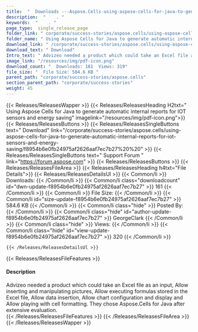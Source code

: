 ```yaml
---
title:  "  Downloads ---Aspose.Cells-using-aspose-cells-for-java-to-generate-automatic-internal-reports-for-iot-sensors-and-energy-saving . " 
description:  "    . " 
keywords:  "    . " 
page_type:  single_release_page
folder_link: " corporate/success-stories/aspose.cells/using-aspose-cells-for-java-to-generate-automatic-internal-reports-for-iot-sensors-and-energy-saving/"
folder_name: " Using Aspose Cells for Java to generate automatic internal reports for IOT sensors and energy saving"
download_link: " /corporate/success-stories/aspose.cells/using-aspose-cells-for-java-to-generate-automatic-internal-reports-for-iot-sensors-and-energy-saving/f8954b6e0fb24975af2626aaf7ec7b27"
download_text: " Download"
Intro_text: " Advizeo needed a product which could take an Excel file as an input, Allow inser..."
image_link: "/resources/img/pdf-icon.png"
download_count: "  Downloads: 161  Views: 319"
file_size: "  File Size: 584.6 KB "
parent_path: "corporate/success-stories/aspose.cells"
section_parent_path: "corporate/success-stories"
weight: 45
---
```


{{< Releases/ReleasesWapper >}}
  {{< Releases/ReleasesHeading H2txt=" Using Aspose Cells for Java to generate automatic internal reports for IOT sensors and energy saving" imagelink="/resources/img/pdf-icon.png">}}
  {{< Releases/ReleasesButtons >}}
    {{< Releases/ReleasesSingleButtons text=" Download" link="/corporate/success-stories/aspose.cells/using-aspose-cells-for-java-to-generate-automatic-internal-reports-for-iot-sensors-and-energy-saving/f8954b6e0fb24975af2626aaf7ec7b27%20%20" >}}
    {{< Releases/ReleasesSingleButtons text=" Support Forum " link="https://forum.aspose.com" >}}
  {{< Releases/ReleasesButtons >}}
  {{< Releases/ReleasesFileArea >}}
    {{< Releases/ReleasesHeading h4txt="File Details">}}
    {{< Releases/ReleasesDetailsUl >}}
            {{< Common/li  >}} Downloads: {{< /Common/li >}} 
      {{< Common/li class="downloadcount" id="dwn-update-f8954b6e0fb24975af2626aaf7ec7b27" >}} 161 {{< /Common/li >}} 
      {{< Common/li  >}} File Size: {{< /Common/li >}} 
      {{< Common/li id="size-update-f8954b6e0fb24975af2626aaf7ec7b27" >}} 584.6 KB {{< /Common/li >}} 
      {{< Common/li  class="hide" >}} Posted By: {{< /Common/li >}} 
      {{< Common/li class="hide" id="author-update-f8954b6e0fb24975af2626aaf7ec7b27" >}} GeorgeClark {{< /Common/li >}} 
      {{< Common/li class="hide"  >}} Views: {{< /Common/li >}} 
      {{< Common/li class="hide" id="view-update-f8954b6e0fb24975af2626aaf7ec7b27" >}} 320 {{< /Common/li >}} 

    {{< /Releases/ReleasesDetailsUl >}}

  {{< Releases/ReleasesFileFeatures >}}
      <h4>Description</h4><div class="HTMLDescription">Advizeo needed a product which could take an Excel file as an input, Allow inserting and manipulating pictures, Allow executing formulas stored in the Excel file, Allow data insertion, Allow chart configuration and display and Allow playing with cell formatting. They chose Aspose.Cells for Java after extensive evaluation.</div>
  {{< /Releases/ReleasesFileFeatures >}}
 {{< /Releases/ReleasesFileArea >}}
{{< /Releases/ReleasesWapper >}}


